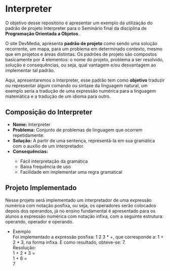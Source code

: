 # Interpreter
O objetivo desse repositório é apresentar um exemplo da utilização do padrão de projeto Interpreter para o Seminário final da disciplina de <b>Programação Orientada a Objetos</b>.

O site DevMedia, apresenta <b>padrão de projeto</b> como sendo uma solução recorrente, um mapa, para um problema em determinado contexto, mesmo que em projetos e áreas distintas.
Os padrões de projeto são compostos basicamente por 4 elementos: o nome do projeto, problema a ser resolvido, solução e consequências, ou seja, qual vantagem e/ou desvantagem ao implementar tal padrão.
</p>
Aqui, apresentaremos o Interpreter, esse padrão tem como <b>objetivo</b> traduzir ou representar algum comando ou sintaxe da linguagem natural,
um exemplo seria a tradução de uma expressão numérica para a linguagem matemática e a tradução de um idioma para outro. 

## Composição do Interpreter
<ul>
  <li><b>Nome:</b> Interpreter </li>
  <li><b>Problema:</b> Conjunto de problemas de linguagem que ocorrem repetidamente.</li>
  <li><b>Solução:</b> A partir de uma sentença, representá-la em sua gramática com o auxílio de um interpretador.</li>
  <li><b>Consequências:</b></li>
  <ul>
    <li>Fácil interpretação da gramática</li>
    <li>Baixa frequência de uso</li>
    <li>Facilidade em implementar uma regra gramatical</li>
   </ul>
</ul>

## Projeto Implementado
Nesse projeto será implementado um interpretador de uma expressão numérica com notação posfixa, ou seja, os operadores serão colocados depois dos operandos, 
já no ensino fundamental é apresentado para os alunos a expressão numérica com notação infixa, com a seguinte estrutura: operando, operador e operando.
<ul>
  <li>Exemplo</li>
    Foi implementado a expressão posfixa: 1 2 3 * +, que corresponde a: 1 + 2 * 3, na forma infixa. E como resultado, obteve-se: 7.
    </br>Resolução:
    </br>1 + 2 * 3 =
    </br>1 + 6 =
    </br>7
</ul>

